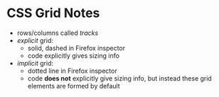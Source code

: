 # CSS Grid Notes

- rows/columns called *tracks*
- *explicit* grid:
  + solid, dashed in Firefox inspector
  + code explicitly gives sizing info
- *implicit* grid:
  + dotted line in Firefox inspector
  + code **does not** explicitly give sizing info, but instead these grid elements are formed by default

